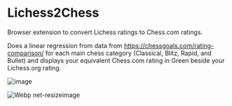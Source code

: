 # Lichess2Chess
Browser extension to convert Lichess ratings to Chess.com ratings.

Does a linear regression from data from https://chessgoals.com/rating-comparison/ for each main chess category (Classical, Blitz, Rapid, and Bullet) and displays your equivalent Chess.com rating in Green beside your Lichess.org rating.


![image](https://user-images.githubusercontent.com/89805167/173694048-1ee28f6e-cb49-44b6-97ad-a4fc8d4cd3f8.png)


![Webp net-resizeimage](https://user-images.githubusercontent.com/89805167/173839053-0fb6089e-1ca1-4062-9999-ee11e2d3b970.png)
